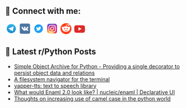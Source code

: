 ## 🔎 Connect with me:
[<img src="https://github.com/bullbesh/bullbesh/blob/main/images/Telegram.png" width="32" height="32" />](https://t.me/bullbesh)
[<img src="https://github.com/bullbesh/bullbesh/blob/main/images/VK.png" width="32" height="32" />](https://vk.com/bullbesh)
[<img src="https://github.com/bullbesh/bullbesh/blob/main/images/Twitter.png" width="32" height="32" />](https://twitter.com/bullbesh1)
[<img src="https://github.com/bullbesh/bullbesh/blob/main/images/Instagram.png" width="32" height="32" />](https://www.instagram.com/bullbesh)
[<img src="https://github.com/bullbesh/bullbesh/blob/main/images/Reddit.png" width="32" height="32" />](https://www.reddit.com/user/bullbesh)
[<img src="https://github.com/bullbesh/bullbesh/blob/main/images/YouTube.png" width="32" height="32" />](https://www.youtube.com/channel/UCtfjRs6uzgq5mfm8S06WTcg)

## 📕 Latest r/Python Posts
<!-- BLOG-POST-LIST:START -->
- [Simple Object Archive for Python - Providing a single decorator to persist object data and relations](https://www.reddit.com/r/Python/comments/1gi8m82/simple_object_archive_for_python_providing_a/)
- [A filesystem navigator for the terminal](https://www.reddit.com/r/Python/comments/1gi3tqo/a_filesystem_navigator_for_the_terminal/)
- [yapper-tts: text to speech library](https://www.reddit.com/r/Python/comments/1gi2xmj/yappertts_text_to_speech_library/)
- [What would Enaml 2.0 look like? | nucleic/enaml | Declarative UI](https://www.reddit.com/r/Python/comments/1gi2vwa/what_would_enaml_20_look_like_nucleicenaml/)
- [Thoughts on increasing use of camel case in the python world](https://www.reddit.com/r/Python/comments/1ghvpe3/thoughts_on_increasing_use_of_camel_case_in_the/)
<!-- BLOG-POST-LIST:END -->
